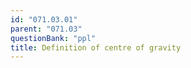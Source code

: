 ```yaml
---
id: "071.03.01"
parent: "071.03"
questionBank: "ppl"
title: Definition of centre of gravity
---
```

